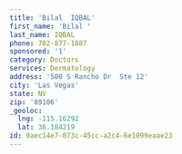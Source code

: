 ```yaml
---
title: 'Bilal  IQBAL'
first_name: 'Bilal '
last_name: IQBAL
phone: 702-877-1887
sponsored: '1'
category: Doctors
services: Dermatology
address: '500 S Rancho Dr  Ste 12'
city: 'Las Vegas'
state: NV
zip: '89106'
_geoloc:
  lng: -115.16292
  lat: 36.184219
id: 0aec14e7-073c-45cc-a2c4-6e1099eaae23
---
```

